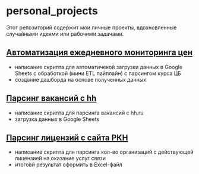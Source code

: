 # personal_projects
 Этот репозиторий содержит мои личные проекты, вдохновленные случайными идеями или рабочими задачами.
## [**Автоматизация ежедневного мониторинга цен**](https://github.com/GLaDOS070/personal_projects/tree/main/auto_monitoring)
- написание скрипта для автоматичекой загрузки данных в Google Sheets с обработкой (мини ETL пайплайн) с парсингом курса ЦБ
- создание дашборда на основе полученных данных
## [**Парсинг вакансий с hh**](https://github.com/GLaDOS070/personal_projects/tree/main/hh_vacancies_stats)
- написание скрипта для парсинга вакансий с hh.ru
- загрузка данных в Google Sheets
## [**Парсинг лицензий с сайта РКН**](https://github.com/GLaDOS070/personal_projects/tree/main/licenses_rkn_parcer)
- написание скрипта для парсинга кол-во организаций с действующей лицензией на оказание услуг связи
- итоговй результат оформить в Excel-файл
